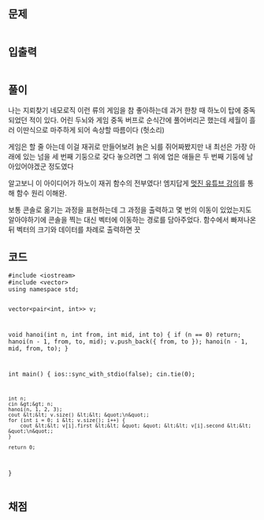 <h2 id="문제">문제</h2>
<p><img alt="" src="https://velog.velcdn.com/images/coolgamja_/post/4457a46f-ae7d-46fc-86a1-8e90cb5f7117/image.png" /></p>
<h2 id="입출력">입출력</h2>
<p><img alt="" src="https://velog.velcdn.com/images/coolgamja_/post/12a92c96-2daf-432b-ab11-2d86fb8d856d/image.png" /></p>
<h2 id="풀이">풀이</h2>
<p>나는 지뢰찾기 네모로직 이런 류의 게임을 참 좋아하는데
과거 한창 때 하노이 탑에 중독되었던 적이 있다.
어린 두뇌와 게임 중독 버프로 순식간에 풀어버리곤 했는데
세월이 흘러 이딴식으로 마주하게 되어 속상할 따름이다
(헛소리)</p>
<p>게임은 할 줄 아는데 이걸 재귀로 만들어보려 늙은 뇌를 쥐어짜봤지만
내 최선은 가장 아래에 있는 넘을 세 번째 기둥으로 갖다 놓으려면
그 위에 업은 애들은 두 번째 기둥에 남아있어야겠군 정도였다</p>
<p>알고보니 이 아이디어가 하노이 재귀 함수의 전부였다!
엠지답게 <a href="https://youtu.be/Xu5GC_7YIeQ?si=RSfjCOz349_0eZqv">멋진 유튜브 강의</a>를 통해 함수 원리 이해완.</p>
<p>보통 콘솔로 옮기는 과정을 표현하는데
그 과정을 출력하고 몇 번의 이동이 있었는지도 알아야하기에
콘솔을 찍는 대신 벡터에 이동하는 경로를 담아주었다.
함수에서 빠져나온 뒤 벡터의 크기와 데이터를 차례로 출력하면 끗</p>
<h2 id="코드">코드</h2>
<pre><code class="language-cpp">#include &lt;iostream&gt;
#include &lt;vector&gt;
using namespace std;

vector&lt;pair&lt;int, int&gt;&gt; v;

void hanoi(int n, int from, int mid, int to) {
    if (n == 0) return;
    hanoi(n - 1, from, to, mid);
    v.push_back({ from, to });
    hanoi(n - 1, mid, from, to);
}

int main() {
    ios::sync_with_stdio(false);
    cin.tie(0);

    int n;
    cin &gt;&gt; n;
    hanoi(n, 1, 2, 3);
    cout &lt;&lt; v.size() &lt;&lt; &quot;\n&quot;;
    for (int i = 0; i &lt; v.size(); i++) {
        cout &lt;&lt; v[i].first &lt;&lt; &quot; &quot; &lt;&lt; v[i].second &lt;&lt; &quot;\n&quot;;
    }

    return 0;
}</code></pre>
<h2 id="채점">채점</h2>
<p><img alt="" src="https://velog.velcdn.com/images/coolgamja_/post/adc6d757-3a18-4190-8118-fb7d3c79fda1/image.png" /></p>